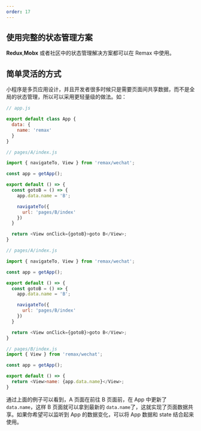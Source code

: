 ```yaml
---
order: 17
---
```


## 使用完整的状态管理方案

**Redux**,**Mobx** 或者社区中的状态管理解决方案都可以在 Remax 中使用。

## 简单灵活的方式

小程序是多页应用设计，并且开发者很多时候只是需要页面间共享数据，而不是全局的状态管理，所以可以采用更轻量级的做法。如：

```js
// app.js

export default class App {
  data: {
    name: 'remax'
  }
}

// pages/A/index.js

import { navigateTo, View } from 'remax/wechat';

const app = getApp();

export default () => {
  const gotoB = () => {
    app.data.name = 'B';

    navigateTo({
      url: 'pages/B/index'
    })
  }

  return <View onClick={gotoB}>goto B</View>;
}

// pages/A/index.js

import { navigateTo, View } from 'remax/wechat';

const app = getApp();

export default () => {
  const gotoB = () => {
    app.data.name = 'B';

    navigateTo({
      url: 'pages/B/index'
    })
  }

  return <View onClick={gotoB}>goto B</View>;
}

// pages/B/index.js
import { View } from 'remax/wechat';

const app = getApp();

export default () => {
  return <View>name: {app.data.name}</View>;
}
```

通过上面的例子可以看到，A 页面在前往 B 页面前，在 App 中更新了 `data.name`，这样 B 页面就可以拿到最新的 `data.name`了，这就实现了页面数据共享。如果你希望可以监听到 App 的数据变化，可以将 App 数据和 state 结合起来使用。
